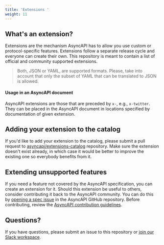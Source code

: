 ```yaml
---
title: 'Extensions ' 
weight: 11
---
```


## What's an extension?

Extensions are the mechanism AsyncAPI has to allow you use custom or protocol-specific features. Extensions follow a separate release cycle and everyone can create their own. This repository is meant to contain a list of official and community supported extensions.

> Both, JSON or YAML, are supported formats. Please, take into account that only the subset of YAML that can be translated to JSON is allowed.


#### Usage in an AsyncAPI document
AsyncAPI extensions are those that are preceded by `x-`, e.g., `x-twitter`. They can be placed in the AsyncAPI document in locations specified by documentation of given extension.

## Adding your extension to the catalog

If you'd like to add your extension to the catalog, please submit a pull request to [asyncapi/extensions-catalog](https://github.com/asyncapi/extensions-catalog) repository. Make sure the extension doesn't exist already, in which case it would be better to improve the existing one so everybody benefits from it.

## Extending unsupported features

If you need a feature not covered by the AsyncAPI specification, you can create an extension for it. Should this extension be useful to others, consider contributing it back to the AsyncAPI community. You can do this by [opening a spec issue](https://github.com/asyncapi/spec) in the AsyncAPI GitHub repository. Before contributing, review the [AsyncAPI contribution guidelines](https://github.com/asyncapi/spec/blob/master/CONTRIBUTING.md).


## Questions?

If you have questions, please submit an issue to this repository or [join our Slack workspace](https://asyncapi.com/slack-invite).